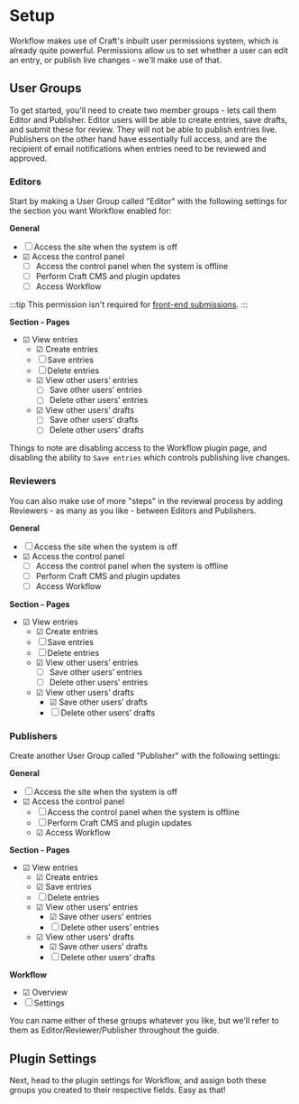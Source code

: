 # Setup
Workflow makes use of Craft's inbuilt user permissions system, which is already quite powerful. Permissions allow us to set whether a user can edit an entry, or publish live changes - we'll make use of that.

## User Groups
To get started, you'll need to create two member groups - lets call them Editor and Publisher. Editor users will be able to create entries, save drafts, and submit these for review. They will not be able to publish entries live. Publishers on the other hand have essentially full access, and are the recipient of email notifications when entries need to be reviewed and approved.

### Editors
Start by making a User Group called "Editor" with the following settings for the section you want Workflow enabled for:

**General**
- ☐ Access the site when the system is off
- ☑ Access the control panel
    - ☐ Access the control panel when the system is offline
    - ☐ Perform Craft CMS and plugin updates
    - ☐ Access Workflow

:::tip
This permission isn't required for [front-end submissions](docs:template-guides/front-end-submission).
:::

**Section - Pages**
- ☑ View entries
    - ☑ Create entries
    - ☐ Save entries
    - ☐ Delete entries
    - ☑ View other users’ entries
        - ☐ Save other users’ entries
        - ☐ Delete other users’ entries
    - ☑ View other users’ drafts
        - ☐ Save other users’ drafts
        - ☐ Delete other users’ drafts

Things to note are disabling access to the Workflow plugin page, and disabling the ability to `Save entries` which controls publishing live changes.

### Reviewers
You can also make use of more "steps" in the reviewal process by adding Reviewers - as many as you like - between Editors and Publishers.

**General**
- ☐ Access the site when the system is off
- ☑ Access the control panel
    - ☐ Access the control panel when the system is offline
    - ☐ Perform Craft CMS and plugin updates
    - ☐ Access Workflow

**Section - Pages**
- ☑ View entries
    - ☑ Create entries
    - ☐ Save entries
    - ☐ Delete entries
    - ☑ View other users’ entries
        - ☐ Save other users’ entries
        - ☐ Delete other users’ entries
    - ☑ View other users’ drafts
        - ☑ Save other users’ drafts
        - ☐ Delete other users’ drafts


### Publishers
Create another User Group called "Publisher" with the following settings:

**General**
- ☐ Access the site when the system is off
- ☑ Access the control panel
    - ☐ Access the control panel when the system is offline
    - ☐ Perform Craft CMS and plugin updates
    - ☑ Access Workflow

**Section - Pages**
- ☑ View entries
    - ☑ Create entries
    - ☑ Save entries
    - ☐ Delete entries
    - ☑ View other users’ entries
        - ☑ Save other users’ entries
        - ☐ Delete other users’ entries
    - ☑ View other users’ drafts
        - ☑ Save other users’ drafts
        - ☐ Delete other users’ drafts

**Workflow**
- ☑ Overview
- ☐ Settings

You can name either of these groups whatever you like, but we'll refer to them as Editor/Reviewer/Publisher throughout the guide.

## Plugin Settings
Next, head to the plugin settings for Workflow, and assign both these groups you created to their respective fields. Easy as that!
